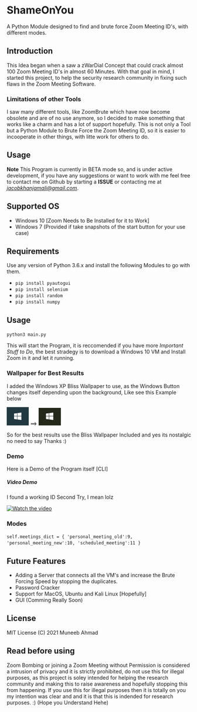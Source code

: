 # ShameOnYou
A Python Module designed to find and brute force Zoom Meeting ID's, with different modes.

## Introduction
 This Idea began when a saw a zWarDial Concept that could crack almost 100 Zoom Meeting ID's in almost 60 Minutes. With that goal in mind, I started this project, to help the security research community in fixing such flaws in the Zoom Meeting Software.

### Limitations of other Tools

I saw many different tools, like ZoomBrute which have now become obsolete and are of no use anymore, so I decided to make something that works like a charm and has a lot of support hopefully. This is not only a Tool but a Python Module to Brute Force the Zoom Meeting ID, so it is easier to incooperate in other things, with litte work for others to do.

## Usage

**Note**
This Program is currently in BETA mode so, and is under active development, if you have any suggestions or want to work with me feel free to contact me on Github by starting a **ISSUE** or contacting me at *jacobkhanjamali@gmail.com*. 

## Supported OS

- Windows 10 [Zoom Needs to Be Installed for it to Work]
- Windows 7 (Provided if take snapshots of the start button for your use case)

## Requirements

Use any version of Python 3.6.x and install the following Modules to go with them.

- `pip install pyautogui`
- `pip install selenium`
- `pip install random`
- `pip install numpy`

## Usage

`python3 main.py`

This will start the Program, it is reccomended if you have more *Important Stuff to Do*, the best stradegy is to download a Windows 10 VM and Install Zoom in it and let it running. 

### Wallpaper for Best Results

I added the Windows XP Bliss Wallpaper to use, as the Windows Button changes itself depending upon the background, Like see this Example below

![Windows Button Without Bliss](Windows_Button.PNG) ==> ![Windows Button Without Bliss](Windows_Button_2.PNG)

So for the best results use the Bliss Wallpaper Included and yes its nostalgic no need to say Thanks :)

### Demo

Here is a Demo of the Program itself [CLI]

##### Video Demo

I found a working ID Second Try, I mean lolz

[![Watch the video](https://img.youtube.com/vi/rJTbF7gdH7g/maxresdefault.jpg)](https://youtu.be/rJTbF7gdH7g)

### Modes
`
self.meetings_dict = {
            'personal_meeting_old':9,
            'personal_meeting_new':10,
            'scheduled_meeting':11
        }
`

## Future Features

- Adding a Server that connects all the VM's and increase the Brute Forcing Speed by stopping the duplicates.
- Password Cracker
- Support for MacOS, Ubuntu and Kali Linux [Hopefully]
- GUI (Comming Really Soon)

## License

MIT License (C) 2021 Muneeb Ahmad

## Read before using

Zoom Bombing or joining a Zoom Meeting without Permission is considered a intrusion of privacy and it is strictly prohibited, do not use this for illegal purposes,
as this project is soley intended for helping the research community and making this to raise awareness and hopefully stopping this from happening. If you use this for
illegal purposes then it is totally on you my intention was clear and and it is that this is indended for research purposes. :) (Hope you Understand Hehe)
